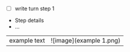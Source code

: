 - [ ] write turn step 1  
- Step details
- ...


|||
---|---
|example text|![image](example 1.png)|
